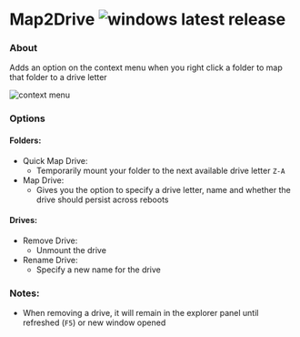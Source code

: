 # Map2Drive ![windows latest release](https://img.shields.io/github/release/RedSparr0w/Map2Drive.svg?label=latest%20release&logo=windows)

### About
Adds an option on the context menu when you right click a folder to map that folder to a drive letter

![context menu](https://i.imgur.com/cYQ6MMm.png)

### Options
#### Folders:
- Quick Map Drive:
  - Temporarily mount your folder to the next available drive letter `Z-A`
- Map Drive:
  - Gives you the option to specify a drive letter, name and whether the drive should persist across reboots

#### Drives:
- Remove Drive:
  - Unmount the drive
- Rename Drive:
  - Specify a new name for the drive

### Notes:
- When removing a drive, it will remain in the explorer panel until refreshed (`F5`) or new window opened
